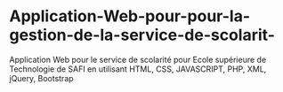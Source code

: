 # Application-Web-pour-pour-la-gestion-de-la-service-de-scolarit-
Application Web pour le service de scolarité pour Ecole supérieure de Technologie de SAFI en utilisant HTML, CSS, JAVASCRIPT, PHP, XML, jQuery, Bootstrap
